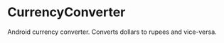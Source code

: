 CurrencyConverter
=================

Android currency converter. Converts dollars to rupees and vice-versa.